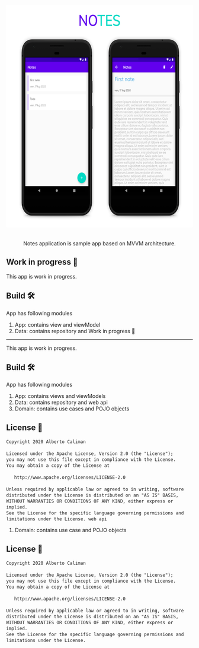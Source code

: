<div align="center">
  <img src="screen/notes.png" height="600" width="619">
 </div>
<br>
<p align="center">Notes application is sample app based on MVVM architecture.</p>



Work in progress 🚧
-------------------
This app is work in progress.

Build 🛠
-------------------
App has following modules
1. App: contains view and viewModel
1. Data: contains repository and
Work in progress 🚧
-------------------
This app is work in progress.

Build 🛠
-------------------
App has following modules
1. App: contains views and viewModels
1. Data: contains repository and web api
1. Domain: contains use cases and POJO objects


License 📄
-------------------

    Copyright 2020 Alberto Caliman

    Licensed under the Apache License, Version 2.0 (the "License");
    you may not use this file except in compliance with the License.
    You may obtain a copy of the License at

       http://www.apache.org/licenses/LICENSE-2.0

    Unless required by applicable law or agreed to in writing, software
    distributed under the License is distributed on an "AS IS" BASIS,
    WITHOUT WARRANTIES OR CONDITIONS OF ANY KIND, either express or implied.
    See the License for the specific language governing permissions and
    limitations under the License. web api
1. Domain: contains use case and POJO objects


License 📄
-------------------

    Copyright 2020 Alberto Caliman

    Licensed under the Apache License, Version 2.0 (the "License");
    you may not use this file except in compliance with the License.
    You may obtain a copy of the License at

       http://www.apache.org/licenses/LICENSE-2.0

    Unless required by applicable law or agreed to in writing, software
    distributed under the License is distributed on an "AS IS" BASIS,
    WITHOUT WARRANTIES OR CONDITIONS OF ANY KIND, either express or implied.
    See the License for the specific language governing permissions and
    limitations under the License.